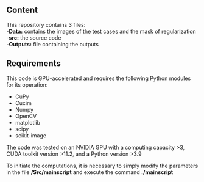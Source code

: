 

## Content

This repository contains 3 files:  
-**Data:** contains the images of the test cases and the mask of regularization   
-**src:** the source code  
-**Outputs:** file containing the outputs    
## Requirements

This code is GPU-accelerated and requires the following Python modules for its operation:  
- CuPy
- Cucim
- Numpy
- OpenCV
- matplotlib 
- scipy
- scikit-image

The code was tested on an NVIDIA GPU with a computing capacity >3, CUDA toolkit version >11.2, and a Python version >3.9

To initiate the computations, it is necessary to simply modify the parameters in the file **/Src/mainscript**  and execute the command **./mainscript**   
